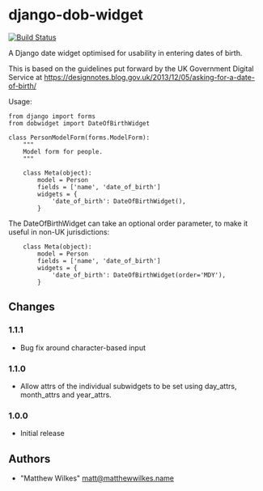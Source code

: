 # django-dob-widget

[![Build Status](https://travis-ci.org/MatthewWilkes/django-dob-widget.svg?branch=master)](https://travis-ci.org/MatthewWilkes/django-dob-widget)


A Django date widget optimised for usability in entering dates of birth.

This is based on the guidelines put forward by the UK Government Digital Service at https://designnotes.blog.gov.uk/2013/12/05/asking-for-a-date-of-birth/

Usage:

    from django import forms
    from dobwidget import DateOfBirthWidget
    
    class PersonModelForm(forms.ModelForm):
        """
        Model form for people.
        """
        
        class Meta(object):
            model = Person
            fields = ['name', 'date_of_birth']
            widgets = {
                'date_of_birth': DateOfBirthWidget(),
            }
      

The DateOfBirthWidget can take an optional order parameter, to make it useful in non-UK jurisdictions:

  
        class Meta(object):
            model = Person
            fields = ['name', 'date_of_birth']
            widgets = {
                'date_of_birth': DateOfBirthWidget(order='MDY'),
            }


## Changes

### 1.1.1

* Bug fix around character-based input

### 1.1.0

* Allow attrs of the individual subwidgets to be set using day_attrs, month_attrs and year_attrs.

### 1.0.0

* Initial release

## Authors

* "Matthew Wilkes" <matt@matthewwilkes.name>

